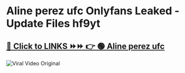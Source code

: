 
 # Aline perez ufc Onlyfans Leaked - Update Files hf9yt

## <h2><a href="https://clipsfans.com/Aline_perez_ufc&ref=git">🔗 Click to LINKS ⏩⏩ 👉 🟢 Aline perez ufc </a></h2>

<a href="https://clipsfans.com/Aline_perez_ufc&ref=git" rel="nofollow" data-target="animated-image.originalLink"><img src="https://i.ibb.co.com/xMMVF88/686577567.gif" alt="Viral Video Original" style="max-width: 100%; display: inline-block;" data-target="animated-image.originalImage"></a>

